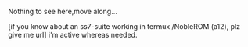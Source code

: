 Nothing to see here,move along...

[if you know about an ss7-suite working in termux /NobleROM (a12), plz give me url]
i'm active whereas needed. 
